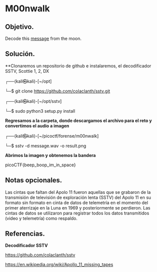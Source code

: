 # M00nwalk

## Objetivo.

Decode this [message](https://jupiter.challenges.picoctf.org/static/fc1edf07742e98a480c6aff7d2546107/message.wav) from the moon.

## Solución.

**Clonaremos un repositorio de github e instalaremos, el decodificador SSTV, Scottie 1, 2, DX

┌──(kali㉿kali)-[~/opt]

└─$ git clone https://github.com/colaclanth/sstv.git

┌──(kali㉿kali)-[~/opt/sstv]

└─$ sudo python3 setup.py install

**Regresamos a la carpeta, donde descargamos el archivo para el reto y convertimos el audio a imagen**

┌──(kali㉿kali)-[~/picoctf/forense/m00nwalk]

└─$ sstv -d message.wav -o result.png

**Abrimos la imagen y obtenemos la bandera**

picoCTF{beep_boop_im_in_space}

## Notas opcionales.

Las cintas que faltan del Apolo 11 fueron aquellas que se grabaron de la transmisión de televisión de exploración lenta (SSTV) del Apolo 11 en su formato sin formato en cinta de datos de telemetría en el momento del primer aterrizaje en la Luna en 1969 y posteriormente se perdieron. Las cintas de datos se utilizaron para registrar todos los datos transmitidos (video y telemetría) como respaldo.

## Referencias.

**Decodificador SSTV**

https://github.com/colaclanth/sstv

https://en.wikipedia.org/wiki/Apollo_11_missing_tapes
